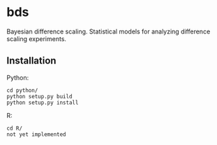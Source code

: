 # bds
Bayesian difference scaling. Statistical models for analyzing difference scaling experiments.

## Installation

Python:
```
cd python/
python setup.py build
python setup.py install
```

R:
```
cd R/
not yet implemented
```
